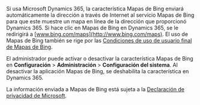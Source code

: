 Si usa Microsoft Dynamics 365, la característica Mapas de Bing enviará automáticamente la dirección a través de Internet al servicio Mapas de Bing para que este muestre un mapa en línea de la dirección que proporcionó Dynamics 365.  Si hace clic en Mapas de Bing en Dynamics 365, se le redirigirá a [www.bing.com/maps](http://www.bing.com/maps). El uso de Mapas de Bing también se rige por las [Condiciones de uso de usuario final de Mapas de Bing](http://go.microsoft.com/?linkid=9710837).  
  
 El administrador puede activar o desactivar la característica Mapas de Bing en **Configuración** > **Administración** > **Configuración del sistema**. Al desactivar la aplicación Mapas de Bing, se deshabilita la característica en Dynamics 365.  
  
 La información enviada a Mapas de Bing está sujeta a la [Declaración de privacidad de Microsoft](http://go.microsoft.com/fwlink/p/?linkid=521839).